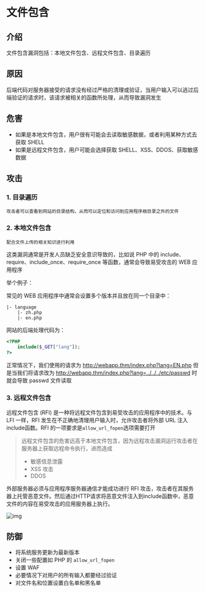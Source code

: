 # 文件包含

## 介绍

文件包含漏洞包括：本地文件包含、远程文件包含、目录遍历

## 原因

后端代码对服务器接受的请求没有经过严格的清理或验证，当用户输入可以逃过后端验证的请求时，该请求被相关的函数所处理，从而导致漏洞发生

## 危害

* 如果是本地文件包含，用户很有可能会去读取敏感数据，或者利用某种方式去获取 SHELL
* 如果是远程文件包含，用户可能会选择获取 SHELL、XSS、DDOS、获取敏感数据

## 攻击

### 1. 目录遍历

`攻击者可以查看到网站的目录结构，从而可以定位和访问到应用程序根目录之外的文件`

### 2. 本地文件包含

`配合文件上传的相关知识进行利用`

这类漏洞通常是开发人员缺乏安全意识导致的，比如说 PHP 中的 include、require、include\_once、require\_once 等函数，通常会导致易受攻击的 WEB 应用程序

举个例子：

常见的 WEB 应用程序中通常会设置多个版本并且放在同一个目录中：

```shell
|- language
	|- zh.php
	|- en.php
```

网站的后端处理代码为：

```php
<?PHP 
	include($_GET["lang"]);
?>
```

正常情况下，我们使用的请求为 http://webapp.thm/index.php?lang=EN.php 但是当我们将请求改为 http://webapp.thm/index.php?lang=../../../etc/passwd 时就会导致 passwd 文件读取

### 3. 远程文件包含

远程文件包含 (RFI) 是一种将远程文件包含到易受攻击的应用程序中的技术。与 LFI 一样，RFI 发生在不正确地清理用户输入时，允许攻击者将外部 URL 注入include函数。RFI 的一项要求是`allow_url_fopen`选项需要打开

> 远程文件包含的危害远高于本地文件包含，因为远程攻击漏洞运行攻击者在服务器上获取远程命令执行，进而造成
>
> * 敏感信息泄露
> * XSS 攻击
> * DDOS

外部服务器必须与应用程序服务器通信才能成功进行 RFI 攻击，攻击者在其服务器上托管恶意文件。然后通过HTTP请求将恶意文件注入到include函数中，恶意文件的内容在易受攻击的应用服务器上执行。

![img](https://img-blog.csdnimg.cn/img\_convert/2c39b2b22391819e2f552ca503e97016.png)

## 防御

* 将系统服务更新为最新版本
* 关闭一些配置如 PHP 的 `allow_url_fopen`
* 设置 WAF
* 必要情况下对用户的所有输入都要经过验证
* 对文件名和位置设置白名单和黑名单
